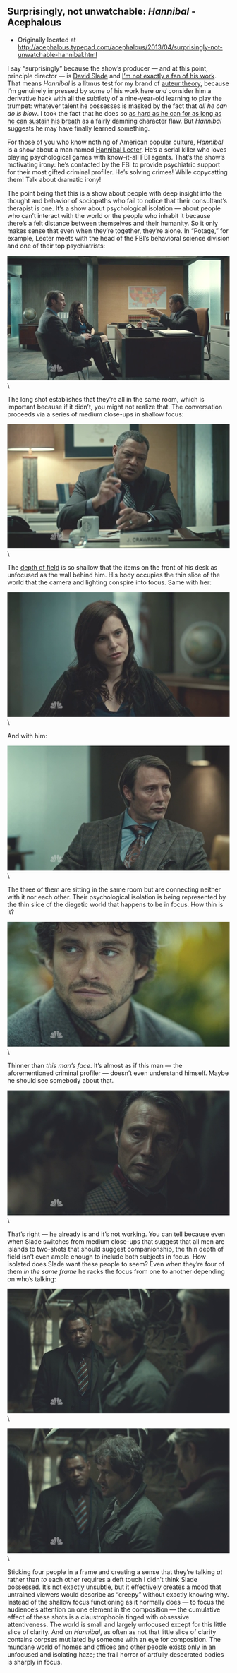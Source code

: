 ## Surprisingly, not unwatchable: <em>Hannibal</em> - Acephalous

 * Originally located at http://acephalous.typepad.com/acephalous/2013/04/surprisingly-not-unwatchable-hannibal.html


I say “surprisingly” because the show’s producer — and at this point, principle director — is [David Slade](http://www.imdb.com/name/nm1720541/) and [I’m not exactly a fan of his work](http://acephalous.typepad.com/acephalous/2011/03/how-to-ruin-thirty-days-in-a-night.html). That means *Hannibal* is a litmus test for my brand of [auteur theory](http://en.wikipedia.org/wiki/Auteur_theory), because I’m genuinely impressed by some of his work here *and* consider him a derivative hack with all the subtlety of a nine-year-old learning to play the trumpet: whatever talent he possesses is masked by the fact that *all he can do is blow*. I took the fact that he does so [as hard as he can for as long as he can sustain his breath](http://www.amazon.com/exec/obidos/ASIN/B001UV4XFG/diesekoschmar-20) as a fairly damning character flaw. But *Hannibal* suggests he may have finally learned something.

For those of you who know nothing of American popular culture, *Hannibal* is a show about a man named [Hannibal Lecter](http://en.wikipedia.org/wiki/Hannibal_Lecter). He’s a serial killer who loves playing psychological games with know-it-all FBI agents. That’s the show’s motivating irony: he’s contacted by the FBI to provide psychiatric support for their most gifted criminal profiler. He’s solving crimes! While copycatting them! Talk about dramatic irony!

The point being that this is a show about people with deep insight into the thought and behavior of sociopaths who fail to notice that their consultant’s therapist is one. It’s a show about psychological isolation — about people who can’t interact with the world or the people who inhabit it because there’s a felt distance between themselves and their humanity. So it only makes sense that even when they’re together, they’re alone. In “Potage,” for example, Lecter meets with the head of the FBI’s behavioral science division and one of their top psychiatrists:

![hannibal00002](images/tv/hannibal-2/hannibal00002.png)\

The long shot establishes that they’re all in the same room, which is important because if it didn’t, you might not realize that. The conversation proceeds via a series of medium close-ups in shallow focus:

![hannibal00001](images/tv/hannibal-2/hannibal00001.png)\

The [depth of field](http://classes.yale.edu/film-analysis/htmfiles/cinematography.htm#38662) is so shallow that the items on the front of his desk as unfocused as the wall behind him. His body occupies the thin slice of the world that the camera and lighting conspire into focus. Same with her:

![hannibal00005](images/tv/hannibal-2/hannibal00005.png)\

And with him:

![hannibal00010](images/tv/hannibal-2/hannibal00010.png)\

The three of them are sitting in the same room but are connecting neither with it nor each other. Their psychological isolation is being represented by the thin slice of the diegetic world that happens to be in focus. How thin is it?

![hannibal00011](images/tv/hannibal-2/hannibal00011.png)\

Thinner than *this man’s face*. It’s almost as if this man — the aforementioned criminal profiler — doesn’t even understand himself. Maybe he should see somebody about that.

![hannibal00012](images/tv/hannibal-2/hannibal00012.png)\

That’s right — he already is and it’s not working. You can tell because even when Slade switches from medium close-ups that suggest that all men are islands to two-shots that should suggest companionship, the thin depth of field isn’t even ample enough to include both subjects in focus. How isolated does Slade want these people to seem? Even when they’re four of them *in the same frame* he racks the focus from one to another depending on who’s talking:

![hannibal00013](images/tv/hannibal-2/hannibal00013.png)\

![hannibal00014](images/tv/hannibal-2/hannibal00014.png)\

Sticking four people in a frame and creating a sense that they’re talking *at* rather than *to* each other requires a deft touch I didn’t think Slade possessed. It’s not exactly unsubtle, but it effectively creates a mood that untrained viewers would describe as “creepy” without exactly knowing why. Instead of the shallow focus functioning as it normally does — to focus the audience’s attention on one element in the composition — the cumulative effect of these shots is a claustrophobia tinged with obsessive attentiveness. The world is small and largely unfocused except for this little slice of clarity. And on *Hannibal*, as often as not that little slice of clarity contains corpses mutilated by someone with an eye for composition. The mundane world of homes and offices and other people exists only in an unfocused and isolating haze; the frail horror of artfully desecrated bodies is sharply in focus.
